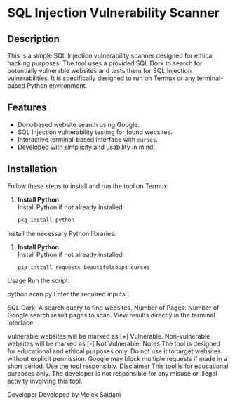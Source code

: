 # SQL Injection Vulnerability Scanner

## Description
This is a simple SQL Injection vulnerability scanner designed for ethical hacking purposes. The tool uses a provided SQL Dork to search for potentially vulnerable websites and tests them for SQL Injection vulnerabilities. It is specifically designed to run on Termux or any terminal-based Python environment.

## Features
- Dork-based website search using Google.
- SQL Injection vulnerability testing for found websites.
- Interactive terminal-based interface with `curses`.
- Developed with simplicity and usability in mind.

## Installation
Follow these steps to install and run the tool on Termux:

1. **Install Python**  
   Install Python if not already installed:
   ```bash
   pkg install python


Install the necessary Python libraries:


1. **Install Python**  
   Install Python if not already installed:
   ```bash
   pip install requests beautifulsoup4 curses
   
Usage
Run the script:

python scan.py
Enter the required inputs:

SQL Dork: A search query to find websites.
Number of Pages: Number of Google search result pages to scan.
View results directly in the terminal interface:

Vulnerable websites will be marked as [+] Vulnerable.
Non-vulnerable websites will be marked as [-] Not Vulnerable.
Notes
The tool is designed for educational and ethical purposes only. Do not use it to target websites without explicit permission.
Google may block multiple requests if made in a short period. Use the tool responsibly.
Disclaimer
This tool is for educational purposes only. The developer is not responsible for any misuse or illegal activity involving this tool.

Developer
Developed by Melek Saidani
